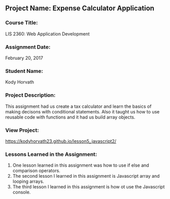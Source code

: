 ## Project Name:  Expense Calculator Application

### Course Title:
LIS 2360:  Web Application Development

### Assignment Date:  
February 20, 2017

### Student Name:  
Kody Horvath

### Project Description:
This assignment had us create a tax calculator and learn the basics of making decisons with conditional statements. Also it taught us how to use reusable code with functions and it had us build array objects. 
### View Project:
https://kodyhorvath23.github.io/lesson5_javascript2/

### Lessons Learned in the Assignment:
1. One lesson learned in this assignment was how to use if else and comparison operators. 
2. The second lesson I learned in this assignment is Javascript array and looping arrays. 
3. The third lesson I learned in this assignment is how ot use the Javascript console. 
